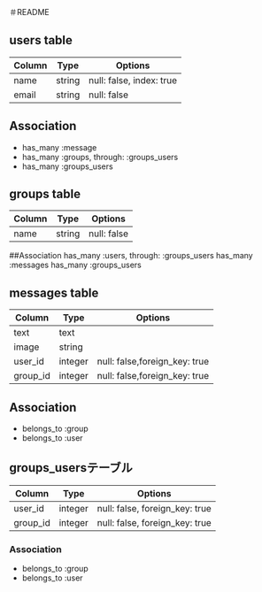 ＃README

## users table
|Column|Type|Options|
|------|----|-------|
|name|string|null: false, index: true|
|email|string|null: false|

## Association
- has_many :message
- has_many :groups, through: :groups_users
- has_many :groups_users


##  groups table
|Column|Type|Options|
|------|----|-------|
|name|string|null: false|

##Association
has_many :users, through: :groups_users
has_many :messages
has_many :groups_users


## messages table
|Column|Type|Options|
|------|----|-------|
|text|text||
|image|string||
|user_id|integer|null: false,foreign_key: true|
|group_id|integer|null: false,foreign_key: true|

## Association
- belongs_to :group
- belongs_to :user


## groups_usersテーブル
|Column|Type|Options|
|------|----|-------|
|user_id|integer|null: false, foreign_key: true|
|group_id|integer|null: false, foreign_key: true|

### Association
- belongs_to :group
- belongs_to :user